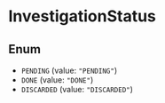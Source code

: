 # InvestigationStatus

## Enum

* `PENDING` (value: `"PENDING"`)
* `DONE` (value: `"DONE"`)
* `DISCARDED` (value: `"DISCARDED"`)
